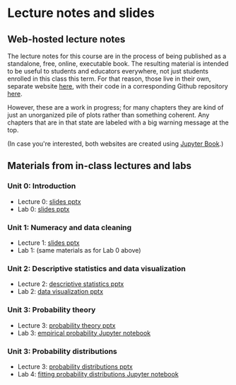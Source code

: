 # Lecture notes and slides
## Web-hosted lecture notes
The lecture notes for this course are in the process of being published as a standalone, free, online, executable book.  The resulting material is intended to be useful to students and educators everywhere, not just students enrolled in this class this term.  For that reason, those live in their own, separate website [here](https://spencerahill.github.io/stat-methods-book), with their code in a corresponding Github repository [here](https://github.com/spencerahill/stat-methods-book).

However, these are a work in progress; for many chapters they are kind of just an unorganized pile of plots rather than something coherent.  Any chapters that are in that state are labeled with a big warning message at the top.

(In case you're interested, both websites are created using [Jupyter Book](https://jupyterbook.org/).)

## Materials from in-class lectures and labs

### Unit 0: Introduction
- Lecture 0: [slides pptx](../slides/lecture-slides/25f-eas420_lec00_intro.pptx)
- Lab 0: [slides pptx](../slides/lab-slides/25f-eas420_lab00_python.pptx)

### Unit 1: Numeracy and data cleaning
- Lecture 1: [slides pptx](../slides/lecture-slides/25f-eas420_lec01_numeracy.pptx)
- Lab 1: (same materials as for Lab 0 above)

### Unit 2: Descriptive statistics and data visualization
- Lecture 2: [descriptive statistics pptx](../slides/lecture-slides/25f-eas420_lec02_desc-stats.pptx)
- Lab 2: [data visualization pptx](../slides/lab-slides/25f-eas420_lab02_data-viz.pptx)


### Unit 3: Probability theory
- Lecture 3: [probability theory pptx](../slides/lecture-slides/25f-eas420_lec03_prob-theory.pptx)
- Lab 3: [empirical probability Jupyter notebook](../labs/lab03_empirical-probs-cdfs-pdfs)

### Unit 3: Probability distributions
- Lecture 3: [probability distributions pptx](../slides/lecture-slides/25f-eas420_lec04_prob-dists.pptx)
- Lab 4: [fitting probability distributions Jupyter notebook](../labs/lab04_prob-dist-fits)

